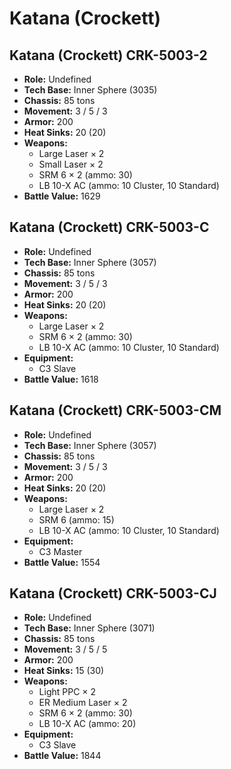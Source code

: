 # Katana (Crockett)
## Katana (Crockett) CRK-5003-2
- **Role:** Undefined
- **Tech Base:** Inner Sphere (3035)
- **Chassis:** 85 tons
- **Movement:** 3 / 5 / 3
- **Armor:** 200
- **Heat Sinks:** 20 (20)
- **Weapons:**
  - Large Laser × 2
  - Small Laser × 2
  - SRM 6 × 2 (ammo: 30)
  - LB 10-X AC (ammo: 10 Cluster, 10 Standard)
- **Battle Value:** 1629

## Katana (Crockett) CRK-5003-C
- **Role:** Undefined
- **Tech Base:** Inner Sphere (3057)
- **Chassis:** 85 tons
- **Movement:** 3 / 5 / 3
- **Armor:** 200
- **Heat Sinks:** 20 (20)
- **Weapons:**
  - Large Laser × 2
  - SRM 6 × 2 (ammo: 30)
  - LB 10-X AC (ammo: 10 Cluster, 10 Standard)
- **Equipment:**
  - C3 Slave
- **Battle Value:** 1618

## Katana (Crockett) CRK-5003-CM
- **Role:** Undefined
- **Tech Base:** Inner Sphere (3057)
- **Chassis:** 85 tons
- **Movement:** 3 / 5 / 3
- **Armor:** 200
- **Heat Sinks:** 20 (20)
- **Weapons:**
  - Large Laser × 2
  - SRM 6 (ammo: 15)
  - LB 10-X AC (ammo: 10 Cluster, 10 Standard)
- **Equipment:**
  - C3 Master
- **Battle Value:** 1554

## Katana (Crockett) CRK-5003-CJ
- **Role:** Undefined
- **Tech Base:** Inner Sphere (3071)
- **Chassis:** 85 tons
- **Movement:** 3 / 5 / 5
- **Armor:** 200
- **Heat Sinks:** 15 (30)
- **Weapons:**
  - Light PPC × 2
  - ER Medium Laser × 2
  - SRM 6 × 2 (ammo: 30)
  - LB 10-X AC (ammo: 20)
- **Equipment:**
  - C3 Slave
- **Battle Value:** 1844

